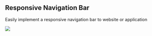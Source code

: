 ## Responsive Navigation Bar
Easily implement a responsive navigation bar to website or application

![](menu_480.gif)